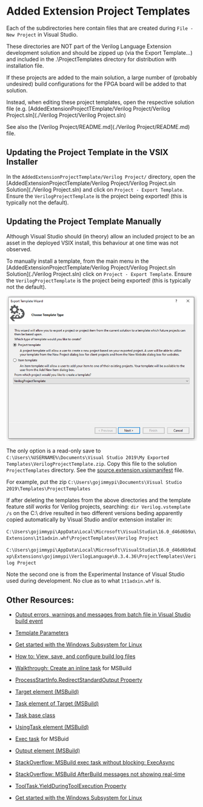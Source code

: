 # Added Extension Project Templates

Each of the subdirectories here contain files that are created during `File - New Project` in Visual Studio.

These directories are NOT part of the Verilog Language Extension development solution and should be zipped up (via the Export Template...) and included in the .\ProjectTemplates directory for distribution with installation file.

If these projects are added to the main solution, a large number of (probably undesired) build configurations for the FPGA board will be added to that solution.

Instead, when editing these project templates, open the respective solution file (e.g. [AddedExtensionProjectTEmplate/Verilog Project/Verilog Project.sln](./Verilog Project/Verilog Project.sln)

See also the [Verilog Project/README.md](./Verilog Project/README.md) file.

## Updating the Project Template in the VSIX Installer

In the `AddedExtensionProjectTemplate/Verilog Project/` directory, open the [AddedExtensionProjectTemplate/Verilog Project/Verilog Project.sln Solution](./Verilog Project.sln) and click on `Project - Export Template`. 
Ensure the `VerilogProjectTemplate` is the project being exported! (this is typically not the default).


## Updating the Project Template Manually

Although Visual Studio should (in theory) allow an included project to be an asset in the deployed VSIX install, this behaviour at one time was not observed.

To manually install a template, from the main menu in the [AddedExtensionProjectTemplate/Verilog Project/Verilog Project.sln Solution](./Verilog Project.sln) click on `Project - Export Template`. 
Ensure the `VerilogProjectTemplate` is the project being exported! (this is typically not the default).

![export_template.png](./images/export_template.png)

The only option is a read-only save to `C:\Users\%USERNAME%\Documents\Visual Studio 2019\My Exported Templates\VerilogProjectTemplate.zip`. 
Copy this file to the solution `ProjectTemplates` directory. See the [source.extension.vsixmanifest](../../source.extension.vsixmanifest) file.

For example, put the zip `C:\Users\gojimmypi\Documents\Visual Studio 2019\Templates\ProjectTemplates`

If after deleting the templates from the above directories and the template feature _still works_ for Verilog projects, 
searching:  `dir Verilog.vstemplate /s` on the C:\ drive resulted in two different versions beding apparently copied automatically by Visual Studio and/or extension installer in:

`C:\Users\gojimmypi\AppData\Local\Microsoft\VisualStudio\16.0_d46d6b9a\Extensions\1t1adxin.whf\ProjectTemplates\Verilog Project`

`C:\Users\gojimmypi\AppData\Local\Microsoft\VisualStudio\16.0_d46d6b9aExp\Extensions\gojimmypi\VerilogLanguage\0.3.4.36\ProjectTemplates\Verilog Project`

Note the second one is from the Experimental Instance of Visual Studio used during development. No clue as to what `1t1adxin.whf` is.



## Other Resources:

* [Output errors, warnings and messages from batch file in Visual Studio build event](https://stackoverflow.com/questions/29799149/output-errors-warnings-and-messages-from-batch-file-in-visual-studio-build-even)
* [Template Parameters](https://docs.microsoft.com/en-us/visualstudio/ide/template-parameters?view=vs-2019)
* [Get started with the Windows Subsystem for Linux](https://docs.microsoft.com/en-us/learn/modules/get-started-with-windows-subsystem-for-linux/)

* [How to: View, save, and configure build log files](https://docs.microsoft.com/en-us/visualstudio/ide/how-to-view-save-and-configure-build-log-files?view=vs-2019)
* [Walkthrough: Create an inline task](https://docs.microsoft.com/en-us/visualstudio/msbuild/walkthrough-creating-an-inline-task?view=vs-2019) for MSBuild
* [ProcessStartInfo.RedirectStandardOutput Property](https://docs.microsoft.com/en-us/dotnet/api/system.diagnostics.processstartinfo.redirectstandardoutput?view=netframework-4.8#System_Diagnostics_ProcessStartInfo_RedirectStandardOutput)
* [Target element (MSBuild)](https://docs.microsoft.com/en-us/visualstudio/msbuild/target-element-msbuild?view=vs-2019)
* [Task element of Target (MSBuild)](https://docs.microsoft.com/en-us/visualstudio/msbuild/task-element-msbuild?view=vs-2019)
* [Task base class](https://docs.microsoft.com/en-us/visualstudio/msbuild/task-base-class?view=vs-2019)
* [UsingTask element (MSBuild)](https://docs.microsoft.com/en-us/visualstudio/msbuild/usingtask-element-msbuild?view=vs-2019)
* [Exec task](https://docs.microsoft.com/en-gb/visualstudio/msbuild/exec-task?view=vs-2019) for MSBuid

* [Output element (MSBuild)](https://docs.microsoft.com/en-us/visualstudio/msbuild/output-element-msbuild?view=vs-2019)
* [StackOverflow: MSBuild exec task without blocking: ExecAsync](https://stackoverflow.com/questions/2387456/msbuild-exec-task-without-blocking)

* [StackOverflow: MSBuild AfterBuild messages not showing real-time](https://stackoverflow.com/questions/38125377/msbuild-afterbuild-messages-not-showing-real-time)
* [ToolTask.YieldDuringToolExecution Property](https://docs.microsoft.com/en-us/dotnet/api/microsoft.build.utilities.tooltask.yieldduringtoolexecution?view=netframework-4.8)

* [Get started with the Windows Subsystem for Linux](https://docs.microsoft.com/en-us/learn/modules/get-started-with-windows-subsystem-for-linux/)
